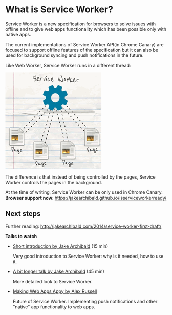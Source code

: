# What is Service Worker?

Service Worker is a new specification for browsers to solve issues with
offline and to give web apps functionality which has been possible only with
native apps.

The current implementations of Service Worker API(in Chrome Canary) are focused
to support offline features of the specification but it can
also be used for background syncing and push notifications in the future.

Like Web Worker, Service Worker runs in a different thread:

![Animation created by Jake Archibald](docs/service-worker.gif)

The difference is that instead of being controlled by the pages,
Service Worker controls the pages in the background.

At the time of writing, Service Worker can be only used in Chrome Canary.
**Browser support now**: https://jakearchibald.github.io/isserviceworkerready/


## Next steps


Further reading: http://jakearchibald.com/2014/service-worker-first-draft/

**Talks to watch**

* [Short introduction by Jake Archibald](https://www.youtube.com/watch?v=4uQMl7mFB6g) (15 min)

    Very good introduction to Service Worker: why is it needed, how to use it.

* [A bit longer talk by Jake Archibald](https://www.youtube.com/watch?v=_yy0CDLnhMA) (45 min)

    More detailed look to Service Worker.

* [Making Web Apps Appy by Alex Russell](https://www.youtube.com/watch?v=QbuLq4f6DGQ)

    Future of Service Worker. Implementing push notifications and other
    "native" app functionality to web apps.
